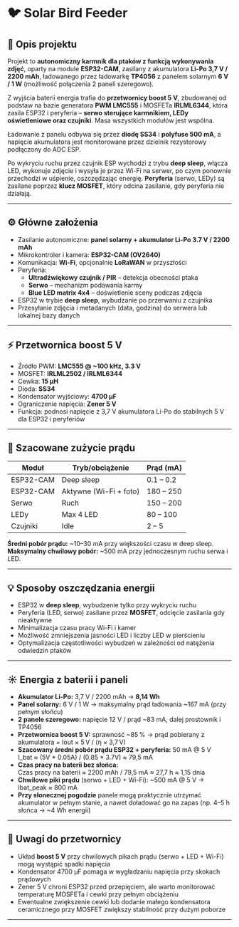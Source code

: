 # 🐦 Solar Bird Feeder

## 📘 Opis projektu
Projekt to **autonomiczny karmnik dla ptaków z funkcją wykonywania zdjęć**, oparty na module **ESP32-CAM**, zasilany z akumulatora **Li-Po 3,7 V / 2200 mAh**, ładowanego przez ładowarkę **TP4056** z panelem solarnym **6 V / 1 W** (możliwość połączenia 2 paneli szeregowo).  

Z wyjścia baterii energia trafia do **przetwornicy boost 5 V**, zbudowanej od podstaw na bazie generatora **PWM LMC555** i MOSFETa **IRLML6344**, która zasila ESP32 i peryferia – **serwo sterujące karmnikiem, LEDy oświetleniowe oraz czujniki**. Masa wszystkich modułów jest wspólna.  

Ładowanie z panelu odbywa się przez **diodę SS34** i **polyfuse 500 mA**, a napięcie akumulatora jest monitorowane przez dzielnik rezystorowy podłączony do ADC ESP.  

Po wykryciu ruchu przez czujnik ESP wychodzi z trybu **deep sleep**, włącza LED, wykonuje zdjęcie i wysyła je przez Wi-Fi na serwer, po czym ponownie przechodzi w uśpienie, oszczędzając energię. **Peryferia** (serwo, LEDy) są zasilane poprzez **klucz MOSFET**, który odcina zasilanie, gdy peryferia nie działają.

---

## ⚙️ Główne założenia
- Zasilanie autonomiczne: **panel solarny + akumulator Li-Po 3.7 V / 2200 mAh**
- Mikrokontroler i kamera: **ESP32-CAM (OV2640)**
- Komunikacja: **Wi-Fi**, opcjonalnie **LoRaWAN** w przyszłości
- Peryferia:
  - **Ultradźwiękowy czujnik / PIR** – detekcja obecności ptaka
  - **Serwo** – mechanizm podawania karmy
  - **Blue LED matrix 4x4** – doświetlenie sceny podczas zdjęcia
- ESP32 w trybie **deep sleep**, wybudzanie po przerwaniu z czujnika
- Przesyłanie zdjęcia i metadanych (data, godzina) do serwera lub lokalnej bazy danych

---

## ⚡ Przetwornica boost 5 V
- Źródło PWM: **LMC555 @ ~100 kHz, 3.3 V**
- MOSFET: **IRLML2502 / IRLML6344**
- Cewka: **15 μH**
- Dioda: **SS34**
- Kondensator wyjściowy: **4700 μF**
- Ograniczenie napięcia: **Zener 5 V**
- Funkcja: podnosi napięcie z 3,7 V akumulatora Li-Po do stabilnych 5 V dla ESP32 i peryferiów

---

## 🔋 Szacowane zużycie prądu
| Moduł            | Tryb/obciążenie             | Prąd (mA) |
|-----------------|----------------------------|------------|
| ESP32-CAM       | Deep sleep                 | 0.1 – 0.2 |
| ESP32-CAM       | Aktywne (Wi-Fi + foto)     | 180 – 250 |
| Serwo           | Ruch                        | 150 – 200 |
| LEDy            | Max 4 LED                   | 80 – 100 |
| Czujniki        | Idle                        | 2 – 5      |

**Średni pobór prądu:** ~10–30 mA przy większości czasu w deep sleep.  
**Maksymalny chwilowy pobór:** ~500 mA przy jednoczesnym ruchu serwa i LED.

---

## 💡 Sposoby oszczędzania energii
- ESP32 w **deep sleep**, wybudzenie tylko przy wykryciu ruchu
- Peryferia (LED, serwo) zasilane przez **MOSFET**, odcięcie zasilania gdy nieaktywne
- Minimalizacja czasu pracy Wi-Fi i kamer
- Możliwość zmniejszenia jasności LED i liczby LED w pierścieniu
- Optymalizacja częstotliwości wybudzeń w zależności od natężenia odwiedzin ptaków

---

## ☀️ Energia z baterii i paneli
- **Akumulator Li-Po:** 3,7 V / 2200 mAh → **8,14 Wh**
- **Panel solarny:** 6 V / 1 W → maksymalny prąd ładowania ~167 mA (przy pełnym słońcu)
- **2 panele szeregowo:** napięcie 12 V / prąd ~83 mA, dalej prostownik i TP4056
- **Przetwornica boost 5 V:** sprawność ~85 % → prąd pobierany z akumulatora = Iout × 5 V / (η × 3,7 V)
- **Szacowany średni pobór prądu ESP32 + peryferia:** 50 mA @ 5 V  
  I_bat ≈ (5V * 0.05A) / (0.85 * 3.7V) ≈ 79,5 mA
- **Czas pracy na baterii bez słońca:**  
  Czas pracy na baterii ≈ 2200 mAh / 79,5 mA ≈ 27,7 h ≈ 1,15 dnia
- **Chwilowe piki prądu** (serwo + LED + Wi-Fi): ~500 mA @ 5 V → Ibat_peak ≈ 800 mA  
- **Przy słonecznej pogodzie** panele mogą praktycznie utrzymać akumulator w pełnym stanie, a nawet doładować go na zapas (np. 4–5 h słońca → ~4 Wh energii)


---

## 🔧 Uwagi do przetwornicy
- Układ **boost 5 V** przy chwilowych pikach prądu (serwo + LED + Wi-Fi) mogą wystąpić spadki napięcia
- Kondensator 4700 μF pomaga w wygładzaniu napięcia przy skokach prądowych
- Zener 5 V chroni ESP32 przed przepięciem, ale warto monitorować temperaturę MOSFETa i cewki przy pełnym obciążeniu
- Ewentualne zwiększenie cewki lub dodanie małego kondensatora ceramicznego przy MOSFET zwiększy stabilność przy dużym poborze

---
